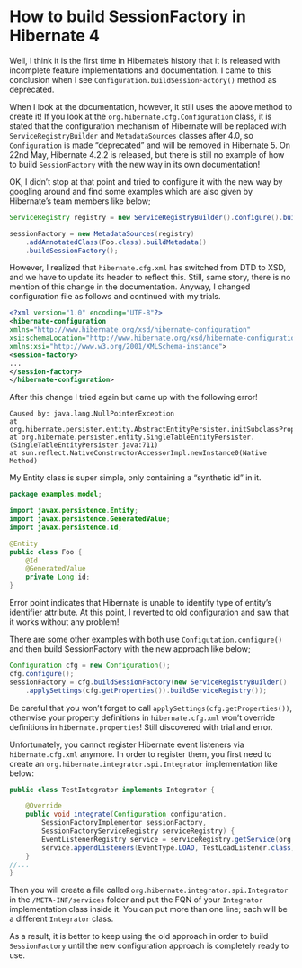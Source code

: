 # How to build SessionFactory in Hibernate 4

Well, I think it is the first time in Hibernate’s history that it is released with incomplete feature implementations and 
documentation. I came to this conclusion when I see `Configuration.buildSessionFactory()` method as deprecated.

When I look at the documentation, however, it still uses the above method to create it! If you look at the 
`org.hibernate.cfg.Configuration` class, it is stated that the configuration mechanism of Hibernate will be replaced with 
`ServiceRegistryBuilder` and `MetadataSources` classes after 4.0, so `Configuration` is made “deprecated” and will be 
removed in Hibernate 5. On 22nd May, Hibernate 4.2.2 is released, but there is still no example of how to build 
`SessionFactory` with the new way in its own documentation!

OK, I didn’t stop at that point and tried to configure it with the new way by googling around and find some examples 
which are also given by Hibernate’s team members like below;

```java
ServiceRegistry registry = new ServiceRegistryBuilder().configure().buildServiceRegistry();

sessionFactory = new MetadataSources(registry)
	.addAnnotatedClass(Foo.class).buildMetadata()
	.buildSessionFactory();
```

However, I realized that `hibernate.cfg.xml` has switched from DTD to XSD, and we have to update its header to reflect 
this. Still, same story, there is no mention of this change in the documentation. Anyway, I changed configuration file 
as follows and continued with my trials.

```xml
<?xml version="1.0" encoding="UTF-8"?>
<hibernate-configuration
xmlns="http://www.hibernate.org/xsd/hibernate-configuration"
xsi:schemaLocation="http://www.hibernate.org/xsd/hibernate-configuration hibernate-configuration-4.0.xsd"
xmlns:xsi="http://www.w3.org/2001/XMLSchema-instance">
<session-factory>
...
</session-factory>
</hibernate-configuration>
```

After this change I tried again but came up with the following error!

```stacktrace
Caused by: java.lang.NullPointerException
at org.hibernate.persister.entity.AbstractEntityPersister.initSubclassPropertyAliasesMap(AbstractEntityPersister.java:2285)
at org.hibernate.persister.entity.SingleTableEntityPersister.(SingleTableEntityPersister.java:711)
at sun.reflect.NativeConstructorAccessorImpl.newInstance0(Native Method)
```

My Entity class is super simple, only containing a “synthetic id” in it.

```java
package examples.model;

import javax.persistence.Entity;
import javax.persistence.GeneratedValue;
import javax.persistence.Id;

@Entity
public class Foo {
	@Id
	@GeneratedValue
	private Long id;
}
```

Error point indicates that Hibernate is unable to identify type of entity’s identifier attribute. At this point, I 
reverted to old configuration and saw that it works without any problem!

There are some other examples with both use `Configutation.configure()` and then build SessionFactory with the new approach 
like below;

```java
Configuration cfg = new Configuration();
cfg.configure();
sessionFactory = cfg.buildSessionFactory(new ServiceRegistryBuilder()
	.applySettings(cfg.getProperties()).buildServiceRegistry());
```

Be careful that you won’t forget to call `applySettings(cfg.getProperties())`, otherwise your property definitions in 
`hibernate.cfg.xml` won’t override definitions in `hibernate.properties`! Still discovered with trial and error.

Unfortunately, you cannot register Hibernate event listeners via `hibernate.cfg.xml` anymore. In order to register them, 
you first need to create an `org.hibernate.integrator.spi.Integrator` implementation like below:

```java
public class TestIntegrator implements Integrator {

	@Override
	public void integrate(Configuration configuration,
		SessionFactoryImplementor sessionFactory,
		SessionFactoryServiceRegistry serviceRegistry) {
		EventListenerRegistry service = serviceRegistry.getService(org.hibernate.event.service.spi.EventListenerRegistry.class);
		service.appendListeners(EventType.LOAD, TestLoadListener.class);
	}
//...
}
```

Then you will create a file called `org.hibernate.integrator.spi.Integrator` in the `/META-INF/services` folder and put 
the FQN of your `Integrator` implementation class inside it. You can put more than one line; each will be a different 
`Integrator` class.

As a result, it is better to keep using the old approach in order to build `SessionFactory` until the new configuration 
approach is completely ready to use.
